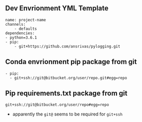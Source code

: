 ## Dev Envrionment YML Template
```
name: project-name
channels:
    - defaults
dependencies:
- python=3.6.1
- pip:
    - git+https://github.com/ansrivas/pylogging.git
```


## Conda envrionment pip package from git

```
- pip:
  - git+ssh://git@bitbucket.org/user/repo.git#egg=repo
```

## Pip requirements.txt package from git
```
git+ssh://git@bitbucket.org/user/repo#egg=repo
```
- apparently the `git@` seems to be required for `git+ssh`
